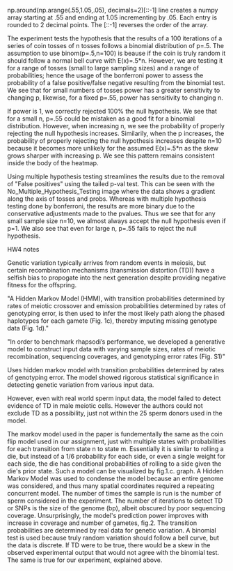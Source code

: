 np.around(np.arange(.55,1.05,.05), decimals=2)[::-1] 
line creates a numpy array starting at .55 and ending at 1.05 incrementing by .05. Each entry is rounded to 2 decimal points. The [::-1] reverses the order of the array.

The experiment tests the hypothesis that the results of a 100 iterations of a series of coin tosses of n tosses 
follows a binomial distribution of p=.5. The assumption to use binom(p=.5,n=100) is beause if the coin is truly random it should follow a normal bell curve with E(x)=.5*n. However, we are testing it for a range of tosses (small to large sampling sizes) and a range of probabilities; hence the usage of the bonferroni power to assess 
the probability of a false positive/false negative resulting from the binomial test. We see that for small 
numbers of tosses power has a greater sensitivity to changing p, likewise, for a fixed p=.55, power has sensitivity
to changing n. 

If power is 1, we correctly rejected 100% the null hypothesis. We see that for a small n, p=.55 could be mistaken 
as a good fit for a binomial distribution. However, when increasing n, we see the probability of properly rejecting the 
null hypothesis increases. Similarily, when the p increases, the probability of properly rejecting the null hypothesis
increases despite n=10 because it becomes more unlikely for the assumed E(x)=.5*n as the skew grows sharper with increasing p. 
We see this pattern remains consistent inside the body of the heatmap.

Using multiple hypothesis testing streamlines the results due to the removal of "False positives" using the tailed p-val test.
This can be seen with the No_Multiple_Hypothesis_Testing image where the data shows a gradient along the axis of tosses and probs. 
Whereas with multiple hypothesis testing done by bonferroni, the results are more binary due to the conservative adjustments made 
to the pvalues. Thus we see that for any small sample size n=10, we almost always accept the null hypothesis even if p=1. We 
also see that even for large n, p=.55 fails to reject the null hypothesis.

HW4 notes

Genetic variation typically arrives from random events in meiosis, but certain recombination mechanisms (transmission distortion (TD)) have a selfish bias to propogate into the next generation despite providing negative fitness for the offspring.

"A Hidden Markov Model (HMM), with transition probabilities determined by rates of meiotic crossover and emission probabilities determined by rates of genotyping error, is then used to infer the most likely path along the phased haplotypes for each gamete (Fig. 1c), thereby imputing missing genotype data (Fig. 1d)."

"In order to benchmark rhapsodi’s performance, we developed a generative model to construct input data with varying sample sizes, rates of meiotic recombination, sequencing coverages, and genotyping error rates (Fig. S1)"

Uses hidden markov model with transition probabilities determined by rates of genotyping error. The model showed rigorous statistical significance in detecting genetic variation from various input data.

However, even with real world sperm input data, the model failed to detect evidence of TD in male meiotic cells. However the authors could not exclude TD as a possibility, just not within the 25 sperm donors used in the model.

The markov model used in the paper is fundementally the same as the coin flip model used in our assignment, just with multiple states with probabilities for each transition from state n to state m. Essentially it is similar to rolling a die, but instead of a 1/6 probability for each side, or even a single weight for each side, the die has conditional probabilities of rolling to a side given the die's prior state. Such a model can be visualized by fig.1.c. graph. A Hidden Markov Model was used to condense the model because an entire genome was considered, and thus many spatial coordinates required a repeating concurrent model. The number of times the sample is run is the number of sperm considered in the experiment. The number of iterations to detect TD or SNPs is the size of the genome (bp), albeit obscured by poor sequencing coverage. Unsurprisingly, the model's prediction power improves with increase in coverage and number of gametes, fig.2. The transition probabilities are determined by real data for genetic variation. A binomial test is used because truly random variation should follow a bell curve, but the data is discrete. If TD were to be true, there would be a skew in the observed experimental output that would not agree with the binomial test. The same is true for our experiment, explained above.


